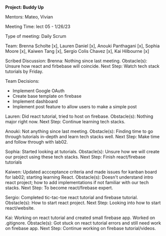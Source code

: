 **Project: Buddy Up**

Mentors: Mateo, Vivian

Meeting Time: lect 05 - 1/26/23

Type of meeting: Daily Scrum

Team: Brenna Scholte [x], Lauren Daniel [x], Anouki Panthagani [x], Sophia Moore [x], Kaiwen Tang [x], Sergio Colis Chavez [x], Kai Hilbourne [x]

Scribed Discussion: Brenna: Nothing since last meeting. Obstacle(s): Unsure how react and firbebase will coincide. Next Step: Watch tech stack tutorials by Friday.

Team Decisions:
- Implement Google OAuth
- Create base template on firebase
- Implement dashboard
- Implement post feature to allow users to make a simple post 

Lauren: Did react tutorial, tried to host on firebase. Obstacle(s): Nothing major right now. Next Step: Continue learning tech stacks.

Anouki: Not anything since last meeting. Obstacle(s): Finding time to go through tutorials in-depth and learn tech stacks well. Next Step: Make time and follow through with lab02.

Sophia: Started looking at tutorials. Obstacle(s): Unsure how we will create our project using these tech stacks. Next Step: Finish react/firebase tutorials

Kaiwen: Updated accceptance criteria and made issues for kanban board for lab02; starting learning React. Obstacle(s): Doesn't understand intro react project; how to add implementations if not familiar with our tech stacks. Next Step: To become react/firebase expert.

Sergio: Completed tic-tac-toe react tutorial and firebase tutorial. Obstacle(s): How to start react project. Next Step: Looking into how to start react/website.

Kai: Working on react tutorial and created small firebase app. Worked on .gitignore. Obstacle(s): Got stuck on react tutorial errors and still need work on firebase app. Next Step: Continue working on firebase tutorial/videos.
